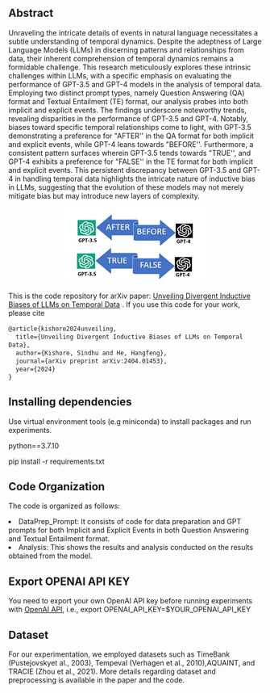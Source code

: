 ## Abstract

Unraveling the intricate details of events in natural language necessitates a subtle understanding of temporal dynamics. Despite the adeptness of Large Language Models (LLMs) in discerning patterns and relationships from data, their inherent comprehension of temporal dynamics remains a formidable challenge. This research meticulously explores these intrinsic challenges within LLMs, with a specific emphasis on evaluating the performance of GPT-3.5 and GPT-4 models in the analysis of temporal data. Employing two distinct prompt types, namely Question Answering (QA) format and Textual Entailment (TE) format, our analysis probes into both implicit and explicit events. The findings underscore noteworthy trends, revealing disparities in the performance of GPT-3.5 and GPT-4. Notably, biases toward specific temporal relationships come to light, with GPT-3.5 demonstrating a preference for "AFTER'' in the QA format for both implicit and explicit events, while GPT-4 leans towards "BEFORE''. Furthermore, a consistent pattern surfaces wherein GPT-3.5 tends towards "TRUE'', and GPT-4 exhibits a preference for "FALSE'' in the TE format for both implicit and explicit events. This persistent discrepancy between GPT-3.5 and GPT-4 in handling temporal data highlights the intricate nature of inductive bias in LLMs, suggesting that the evolution of these models may not merely mitigate bias but may introduce new layers of complexity.

<p align="center" width="100%">
    <img  src="https://github.com/SindhuKRao/LLM_temporal_Bias/blob/main/LLM_Temporal_Bias.png?raw=true)"> 
</p>

This is the code repository for arXiv paper: 
[Unveiling Divergent Inductive Biases of LLMs on Temporal Data](https://arxiv.org/abs/2404.01453) . If you use this code for your work, please cite

```
@article{kishore2024unveiling,
  title={Unveiling Divergent Inductive Biases of LLMs on Temporal Data},
  author={Kishore, Sindhu and He, Hangfeng},
  journal={arXiv preprint arXiv:2404.01453},
  year={2024}
}
```

## Installing dependencies
Use virtual environment tools (e.g miniconda) to install packages and run experiments.

python==3.7.10

pip install -r requirements.txt


## Code Organization
The code is organized as follows:
<li>DataPrep_Prompt: It consists of code for data preparation and GPT prompts for both Implicit and Explicit Events in both Question Answering and Textual Entailment format.</li>
<li>Analysis: This shows the results and analysis conducted on the results obtained from the model.</li>



## Export OPENAI API KEY
You need to export your own OpenAI API key before running experiments with [OpenAI API](https://openai.com/product), i.e., export OPENAI_API_KEY=$YOUR_OPENAI_API_KEY

## Dataset
 For our experimentation, we employed datasets such as TimeBank (Pustejovskyet al., 2003), Tempeval (Verhagen et al., 2010),AQUAINT, and TRACIE (Zhou et al., 2021). More details regarding dataset and  preprocessing is available in the paper and the code.



